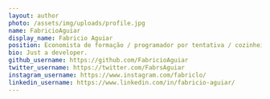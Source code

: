 ```yaml
---
layout: author
photo: /assets/img/uploads/profile.jpg
name: FabricioAguiar
display_name: Fabricio Aguiar
position: Economista de formação / programador por tentativa / cozinheiro às vezes / agricultor quando dá tempo / dançarino de axé raramente
bio: Just a developer.
github_username: https://github.com/FabricioAguiar
twitter_username: https://twitter.com/FabrsAguiar
instagram_username: https://www.instagram.com/fabriclo/
linkedin_username: https://www.linkedin.com/in/fabricio-aguiar/
---
```


